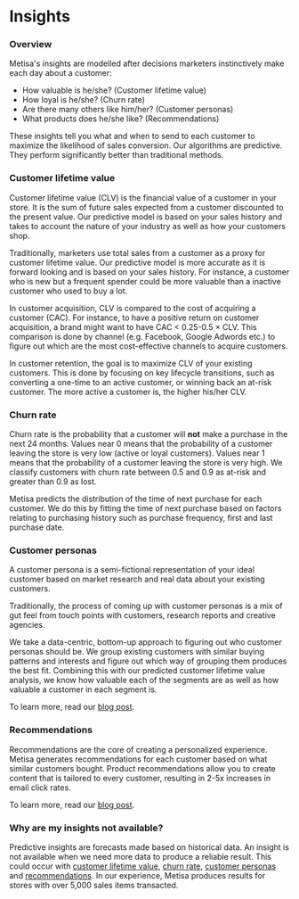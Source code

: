 # Insights

### Overview

Metisa's insights are modelled after decisions marketers instinctively make each day about a customer:

* How valuable is he/she? (Customer lifetime value)
* How loyal is he/she? (Churn rate)
* Are there many others like him/her? (Customer personas)
* What products does he/she like? (Recommendations)

These insights tell you what and when to send to each customer to maximize the likelihood of sales conversion. Our algorithms are predictive. They perform significantly better than traditional methods.

### Customer lifetime value

Customer lifetime value (CLV) is the financial value of a customer in your store. It is the sum of future sales expected from a customer discounted to the present value. Our predictive model is based on your sales history and takes to account the nature of your industry as well as how your customers shop.

Traditionally, marketers use total sales from a customer as a proxy for customer lifetime value. Our predictive model is more accurate as it is forward looking and is based on your sales history. For instance, a customer who is new but a frequent spender could be more valuable than a inactive customer who used to buy a lot.

In customer acquisition, CLV is compared to the cost of acquiring a customer (CAC). For instance, to have a positive return on customer acquisition, a brand might want to have CAC < 0.25-0.5 &times; CLV. This comparison is done by channel (e.g. Facebook, Google Adwords etc.) to figure out which are the most cost-effective channels to acquire customers.

In customer retention, the goal is to maximize CLV of your existing customers. This is done by focusing on key lifecycle transitions, such as converting a one-time to an active customer, or winning back an at-risk customer. The more active a customer is, the higher his/her CLV.

### Churn rate

Churn rate is the probability that a customer will **not** make a purchase in the next 24 months. Values near 0 means that the probability of a customer leaving the store is very low (active or loyal customers). Values near 1 means that the probability of a customer leaving the store is very high. We classify customers with churn rate between 0.5 and 0.9 as at-risk and greater than 0.9 as lost.

Metisa predicts the distribution of the time of next purchase for each customer. We do this by fitting the time of next purchase based on factors relating to purchasing history such as purchase frequency, first and last purchase date.

### Customer personas

A customer persona is a semi-fictional representation of your ideal customer based on market research and real data about your existing customers.

Traditionally, the process of coming up with customer personas is a mix of gut feel from touch points with customers, research reports and creative agencies.

We take a data-centric, bottom-up approach to figuring out who customer personas should be. We group existing customers with similar buying patterns and interests and figure out which way of grouping them produces the best fit. Combining this with our predicted customer lifetime value analysis, we know how valuable each of the segments are as well as how valuable a customer in each segment is.

To learn more, read our [blog post](http://askmetisa.com/blog/bottom-up-customer-personas/).

### Recommendations

Recommendations are the core of creating a personalized experience. Metisa generates recommendations for each customer based on what similar customers bought. Product recommendations allow you to create content that is tailored to every customer, resulting in 2-5x increases in email click rates.

To learn more, read our [blog post](http://askmetisa.com/blog/personalised-product-recommendations/).

### Why are my insights not available?

Predictive insights are forecasts made based on historical data. An insight is not available when we need more data to produce a reliable result. This could occur with [customer lifetime value](#customer-lifetime-value), [churn rate](#churn-rate), [customer personas](#customer-personas) and [recommendations](#recommendations). In our experience, Metisa produces results for stores with over 5,000 sales items transacted.
